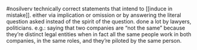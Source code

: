 #nosilverv 
technically correct statements that intend to [[induce in mistake]]. either via implication or omission or by answering the literal question asked instead of the spirit of the question. done a lot by lawyers, politicians.
e.g.: saying that two companies are “not the same” because they’re distinct legal entities when in fact all the same people work in both companies, in the same roles, and they’re piloted by the same person. 
